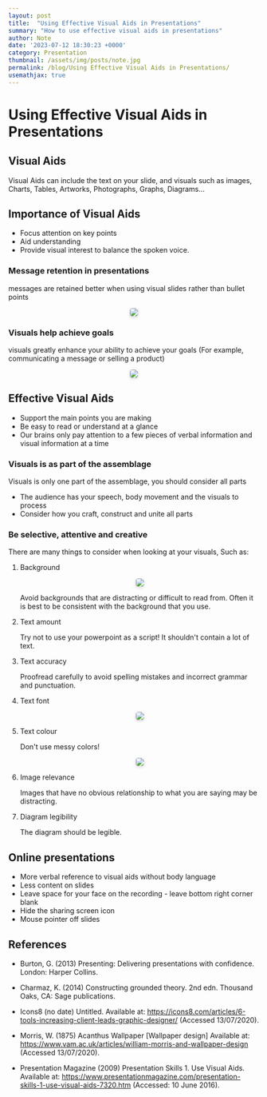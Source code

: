 ```yaml
---
layout: post
title:  "Using Effective Visual Aids in Presentations"
summary: "How to use effective visual aids in presentations"
author: Note
date: '2023-07-12 18:30:23 +0000'
category: Presentation
thumbnail: /assets/img/posts/note.jpg
permalink: /blog/Using Effective Visual Aids in Presentations/
usemathjax: true
---
```


# Using Effective Visual Aids in Presentations

## Visual Aids

Visual Aids can include the text on your slide, and visuals such as images, Charts, Tables, Artworks, Photographs, Graphs, Diagrams...

## Importance of Visual Aids
- Focus attention on key points​
- Aid understanding ​
- Provide visual interest to balance the spoken voice.​​

### Message retention in presentations
messages are retained better when using visual slides rather than bullet points 

<center>
    <img style="border-radius: 0.3125em;
    box-shadow: 0 2px 4px 0 rgba(34,36,38,.12),0 2px 10px 0 rgba(34,36,38,.08);
    max-width: 100%;
    max-height: 50vh;" 
    src="https://s1.ax1x.com/2023/07/13/pChAXpF.png">
    <br>
</center>

### Visuals help achieve goals
visuals greatly enhance your ability to achieve your goals (For example, communicating a message or selling a product)


<center>
    <img style="border-radius: 0.3125em;
    box-shadow: 0 2px 4px 0 rgba(34,36,38,.12),0 2px 10px 0 rgba(34,36,38,.08);
    max-width: 100%;
    max-height: 50vh;" 
    src="https://s1.ax1x.com/2023/07/13/pChAbkV.png">
    <br>
</center>

## Effective Visual Aids 
- Support the main points you are making
- Be easy to read or understand at a glance
- Our brains only pay attention to a few pieces of verbal information and visual information at a time	

### Visuals is as part of the assemblage 
Visuals is only one part of the assemblage, you should consider all parts

- The audience has your speech, body movement and the visuals to process
- Consider how you craft, construct and unite all parts 

### Be selective, attentive and creative 

There are many things to consider when looking at your visuals, Such as:

1. Background

   <center>
       <img style="border-radius: 0.3125em;
       box-shadow: 0 2px 4px 0 rgba(34,36,38,.12),0 2px 10px 0 rgba(34,36,38,.08);
       max-width: 100%;
       max-height: 50vh;" 
       src="https://s1.ax1x.com/2023/07/13/pChAqYT.png">
       <br>
   </center>
   
   Avoid backgrounds that are distracting or difficult to read from.
   Often it is best to be consistent with the background that you use.

2. Text amount

   Try not to use your powerpoint as a script! It shouldn't contain a lot of text.

3. Text accuracy 

   Proofread carefully to avoid spelling mistakes and incorrect grammar and punctuation.

4. Text font 

   <center>
       <img style="border-radius: 0.3125em;
       box-shadow: 0 2px 4px 0 rgba(34,36,38,.12),0 2px 10px 0 rgba(34,36,38,.08);
       max-width: 100%;
       max-height: 50vh;" 
       src="https://s1.ax1x.com/2023/07/13/pChA5Os.png">
       <br>
   </center>

5. Text colour

   Don't use messy colors!

   <center>
       <img style="border-radius: 0.3125em;
       box-shadow: 0 2px 4px 0 rgba(34,36,38,.12),0 2px 10px 0 rgba(34,36,38,.08);
       max-width: 100%;
       max-height: 50vh;" 
       src="https://s1.ax1x.com/2023/07/13/pChATwq.png">
       <br>
   </center>

6. Image relevance

   Images that have no obvious relationship to what you are saying may be distracting.

7. Diagram legibility 

   The diagram should be legible.

## Online presentations

- More verbal reference to visual aids without body language 
- Less content on slides 
- Leave space for your face on the recording - leave bottom right corner blank 
- Hide the sharing screen icon 
- Mouse pointer off slides 


## References

- Burton, G. (2013) Presenting: Delivering presentations with confidence. London: Harper Collins.

- Charmaz, K. (2014) Constructing grounded theory. 2nd edn. Thousand Oaks, CA: Sage publications.

- Icons8 (no date) Untitled. Available at: https://icons8.com/articles/6-tools-increasing-client-leads-graphic-designer/ (Accessed 13/07/2020).

- Morris, W. (1875) Acanthus Wallpaper [Wallpaper design] Available at: https://www.vam.ac.uk/articles/william-morris-and-wallpaper-design (Accessed 13/07/2020).

- Presentation Magazine (2009) Presentation Skills 1. Use Visual Aids. Available at: https://www.presentationmagazine.com/presentation-skills-1-use-visual-aids-7320.htm (Accessed: 10 June 2016).

   